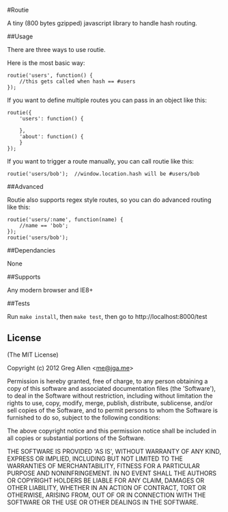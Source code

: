 #Routie

A tiny (800 bytes gzipped) javascript library to handle hash routing.

##Usage

There are three ways to use routie.

Here is the most basic way:

	routie('users', function() {
		//this gets called when hash == #users
	});

If you want to define multiple routes you can pass in an object like this:

	routie({
		'users': function() {

		},
		'about': function() {
		}
	});

If you want to trigger a route manually, you can call routie like this:

	routie('users/bob');  //window.location.hash will be #users/bob

##Advanced

Routie also supports regex style routes, so you can do advanced routing like this:

	routie('users/:name', function(name) {
		//name == 'bob';
	});
	routie('users/bob');

##Dependancies

None

##Supports

Any modern browser and IE8+

##Tests

Run `make install`, then `make test`, then go to http://localhost:8000/test

## License 

(The MIT License)

Copyright (c) 2012 Greg Allen &lt;me@jga.me&gt;

Permission is hereby granted, free of charge, to any person obtaining
a copy of this software and associated documentation files (the
'Software'), to deal in the Software without restriction, including
without limitation the rights to use, copy, modify, merge, publish,
distribute, sublicense, and/or sell copies of the Software, and to
permit persons to whom the Software is furnished to do so, subject to
the following conditions:

The above copyright notice and this permission notice shall be
included in all copies or substantial portions of the Software.

THE SOFTWARE IS PROVIDED 'AS IS', WITHOUT WARRANTY OF ANY KIND,
EXPRESS OR IMPLIED, INCLUDING BUT NOT LIMITED TO THE WARRANTIES OF
MERCHANTABILITY, FITNESS FOR A PARTICULAR PURPOSE AND NONINFRINGEMENT.
IN NO EVENT SHALL THE AUTHORS OR COPYRIGHT HOLDERS BE LIABLE FOR ANY
CLAIM, DAMAGES OR OTHER LIABILITY, WHETHER IN AN ACTION OF CONTRACT,
TORT OR OTHERWISE, ARISING FROM, OUT OF OR IN CONNECTION WITH THE
SOFTWARE OR THE USE OR OTHER DEALINGS IN THE SOFTWARE.
